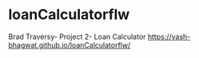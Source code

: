 # loanCalculatorflw
Brad Traversy- Project 2- Loan Calculator
https://yash-bhagwat.github.io/loanCalculatorflw/
